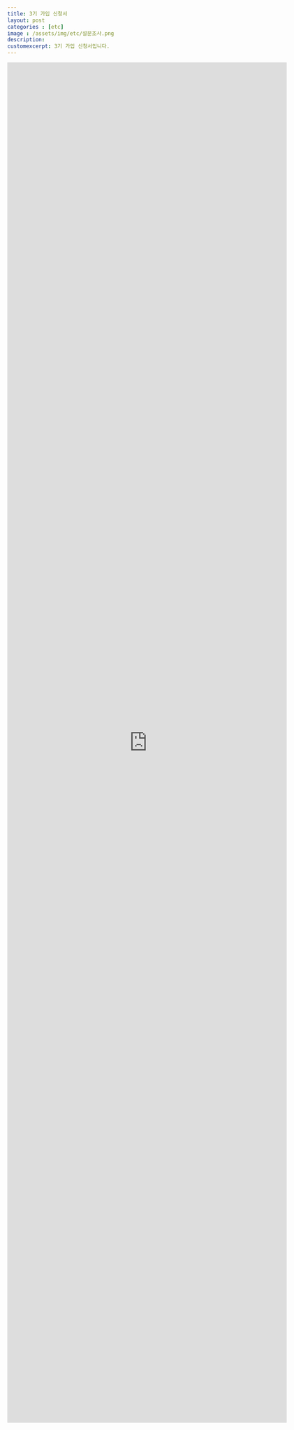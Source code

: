 ```yaml
---  
title: 3기 가입 신청서
layout: post    
categories : [etc]
image : /assets/img/etc/설문조사.png
description:  
customexcerpt: 3기 가입 신청서입니다.
---
```


<iframe src="https://docs.google.com/forms/d/e/1FAIpQLSfu6J7r2vc5n61__k4inzRayRSU-HL4tjANgeyZwDxzNDDR0Q/viewform?embedded=true" width="640" height="3108" frameborder="0" marginheight="0" marginwidth="0">로드 중…</iframe>